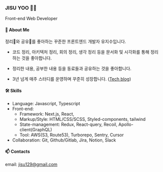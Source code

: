 ### JISU YOO 🙇‍♂️

Front-end Web Developer

#### 💬 About Me
정리🧹와 공유🔗를 좋아하는 꾸준한 프론트엔드 개발자 유지수입니다.

- 코드 정리, 아키텍처 정리, 회의 정리, 생각 정리 등을 문서화 및 시각화를 통해 정리하는 것을 좋아합니다.

- 정리한 내용, 공부한 내용 등을 동료들과 공유하는 것을 좋아합니다.

- 3년 넘게 매주 스터디를 운영하며 꾸준히 성장합니다. ([Tech blog](https://jisu-yoo.notion.site/Study-17719a31029e409e9047c85af5eede37))

#### 🛠️ Skills
- Language: Javascript, Typescript
- Front-end:
  - Framework: Next.js, React,
  - Markup/Style: HTML/CSS/SCSS, Styled-components, tailwind
  - State-management: Redux, React-query, Recoil, Apollo-client(GraphQL)
  - Tool: AWS(S3, Route53), Turborepo, Sentry, Cursor
- Collaboration: Git, Github/Gitlab, Jira, Notion, Slack

#### 📫 Contacts
email: jisu129@gmail.com
